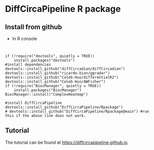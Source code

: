 # DiffCircaPipeline R package

## Install from github

* In R console

```{R}


if (!require("devtools", quietly = TRUE))
    install.packages("devtools")
#install dependencies
devtools::install_github("diffCircadian/diffCircadian") 
devtools::install_github("ricardo-bion/ggradar") 
devtools::install_github("Caleb-Huo/differentialR2") 
devtools::install_github("Caleb-Huo/AWFisher")
if (!require("BiocManager", quietly = TRUE))
    install.packages("BiocManager")
BiocManager::install("ComplexHeatmap")

#install DiffCircaPipeline
devtools::install_github("DiffCircaPipeline/Rpackage")
# devtools::install_github("DiffCircaPipeline/Rpackage@main") #run this if the above line does not work. 
```

## Tutorial 

The tutorial can be found at https://diffcircapipeline.github.io. 

